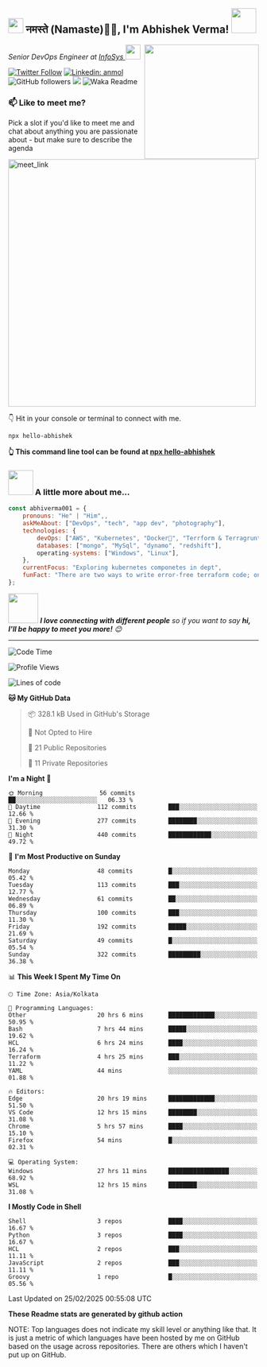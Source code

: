 <h2><img src="https://emojis.slackmojis.com/emojis/images/1531849430/4246/blob-sunglasses.gif?1531849430" width="30"/> नमस्ते (Namaste)🙏🏻, I'm Abhishek Verma! <img src="https://media.giphy.com/media/12oufCB0MyZ1Go/giphy.gif" width="50"></h2>
<img align='right' src="https://media.giphy.com/media/M9gbBd9nbDrOTu1Mqx/giphy.gif" width="230">
<p><em>Senior DevOps Engineer at <a href="https://www.infosys.com/">InfoSys
</a><img src="https://media.giphy.com/media/WUlplcMpOCEmTGBtBW/giphy.gif" width="30"> 
</em></p>

[![Twitter Follow](https://img.shields.io/twitter/follow/misteranmol?label=Follow)](https://twitter.com/intent/follow?screen_name=AbAbhishekverma)
[![Linkedin: anmol](https://img.shields.io/badge/-abhishek-blue?style=flat-square&logo=Linkedin&logoColor=white&link=https://www.linkedin.com/in/abhiverma001/)](https://www.linkedin.com/in/abhiverma001/)
![GitHub followers](https://img.shields.io/github/followers/abhiverma001?label=Follow&style=social)
![](https://visitor-badge.glitch.me/badge?page_id=anmol098.anmol098)
![Waka Readme](https://wakatime.com/badge/user/d23527f0-66b1-4a3f-9db5-c346e05aefa5.svg)

### 📫 Like to meet me?

Pick a slot if you'd like to meet me and chat about anything you are passionate about - but make sure to describe the agenda

<a href="https://calendly.com/ab-abhishekverma096/30min" target="_blank"><img width="498" alt="meet_link" src="https://user-images.githubusercontent.com/15426564/144297439-f530f383-e73e-41e0-9914-a9b7d3f432e5.png"></a>

👇 Hit in your console or terminal to connect with me.

```bash
npx hello-abhishek
```
**👆 This command line tool can be found at [npx hello-abhishek](https://github.com/abhiverma001/introduction-npm-package)**

### <img src="https://media.giphy.com/media/VgCDAzcKvsR6OM0uWg/giphy.gif" width="50"> A little more about me...  

```javascript
const abhiverma001 = {
    pronouns: "He" | "Him",,
    askMeAbout: ["DevOps", "tech", "app dev", "photography"],
    technologies: {
        devOps: ["AWS", "Kubernetes", "Docker🐳", "Terrform & Terragrunt", "Bash-Scripting", "CI-CD", "GitHub-Action", "Jenkins", "Spinnaker", "Datadog/New-Relic", "CloudFlare/Route53", "Nginx"],
        databases: ["mongo", "MySql", "dynamo", "redshift"],
        operating-systems: ["Windows", "Linux"],
    },
    currentFocus: "Exploring kubernetes componetes in dept",
    funFact: "There are two ways to write error-free terraform code; only the third one works"
};
```

<img src="https://media.giphy.com/media/LnQjpWaON8nhr21vNW/giphy.gif" width="60"> <em><b>I love connecting with different people</b> so if you want to say <b>hi, I'll be happy to meet you more!</b> 😊</em>

---
<!--START_SECTION:waka-->
![Code Time](http://img.shields.io/badge/Code%20Time-838%20hrs%2031%20mins-blue)

![Profile Views](http://img.shields.io/badge/Profile%20Views-0-blue)

![Lines of code](https://img.shields.io/badge/From%20Hello%20World%20I%27ve%20Written-115.4%20thousand%20lines%20of%20code-blue)

**🐱 My GitHub Data** 

> 📦 328.1 kB Used in GitHub's Storage 
 > 
> 🚫 Not Opted to Hire
 > 
> 📜 21 Public Repositories 
 > 
> 🔑 11 Private Repositories 
 > 
**I'm a Night 🦉** 

```text
🌞 Morning                56 commits          ██░░░░░░░░░░░░░░░░░░░░░░░   06.33 % 
🌆 Daytime                112 commits         ███░░░░░░░░░░░░░░░░░░░░░░   12.66 % 
🌃 Evening                277 commits         ████████░░░░░░░░░░░░░░░░░   31.30 % 
🌙 Night                  440 commits         ████████████░░░░░░░░░░░░░   49.72 % 
```
📅 **I'm Most Productive on Sunday** 

```text
Monday                   48 commits          █░░░░░░░░░░░░░░░░░░░░░░░░   05.42 % 
Tuesday                  113 commits         ███░░░░░░░░░░░░░░░░░░░░░░   12.77 % 
Wednesday                61 commits          ██░░░░░░░░░░░░░░░░░░░░░░░   06.89 % 
Thursday                 100 commits         ███░░░░░░░░░░░░░░░░░░░░░░   11.30 % 
Friday                   192 commits         █████░░░░░░░░░░░░░░░░░░░░   21.69 % 
Saturday                 49 commits          █░░░░░░░░░░░░░░░░░░░░░░░░   05.54 % 
Sunday                   322 commits         █████████░░░░░░░░░░░░░░░░   36.38 % 
```


📊 **This Week I Spent My Time On** 

```text
🕑︎ Time Zone: Asia/Kolkata

💬 Programming Languages: 
Other                    20 hrs 6 mins       █████████████░░░░░░░░░░░░   50.95 % 
Bash                     7 hrs 44 mins       █████░░░░░░░░░░░░░░░░░░░░   19.62 % 
HCL                      6 hrs 24 mins       ████░░░░░░░░░░░░░░░░░░░░░   16.24 % 
Terraform                4 hrs 25 mins       ███░░░░░░░░░░░░░░░░░░░░░░   11.22 % 
YAML                     44 mins             ░░░░░░░░░░░░░░░░░░░░░░░░░   01.88 % 

🔥 Editors: 
Edge                     20 hrs 19 mins      █████████████░░░░░░░░░░░░   51.50 % 
VS Code                  12 hrs 15 mins      ████████░░░░░░░░░░░░░░░░░   31.08 % 
Chrome                   5 hrs 57 mins       ████░░░░░░░░░░░░░░░░░░░░░   15.10 % 
Firefox                  54 mins             █░░░░░░░░░░░░░░░░░░░░░░░░   02.31 % 

💻 Operating System: 
Windows                  27 hrs 11 mins      █████████████████░░░░░░░░   68.92 % 
WSL                      12 hrs 15 mins      ████████░░░░░░░░░░░░░░░░░   31.08 % 
```

**I Mostly Code in Shell** 

```text
Shell                    3 repos             ████░░░░░░░░░░░░░░░░░░░░░   16.67 % 
Python                   3 repos             ████░░░░░░░░░░░░░░░░░░░░░   16.67 % 
HCL                      2 repos             ███░░░░░░░░░░░░░░░░░░░░░░   11.11 % 
JavaScript               2 repos             ███░░░░░░░░░░░░░░░░░░░░░░   11.11 % 
Groovy                   1 repo              █░░░░░░░░░░░░░░░░░░░░░░░░   05.56 % 
```




 Last Updated on 25/02/2025 00:55:08 UTC
<!--END_SECTION:waka-->

**These Readme stats are generated by github action**

NOTE: Top languages does not indicate my skill level or anything like that. It is just a metric of which languages have been hosted by me on GitHub based on the usage across repositories. There are others which I haven't put up on GitHub.
